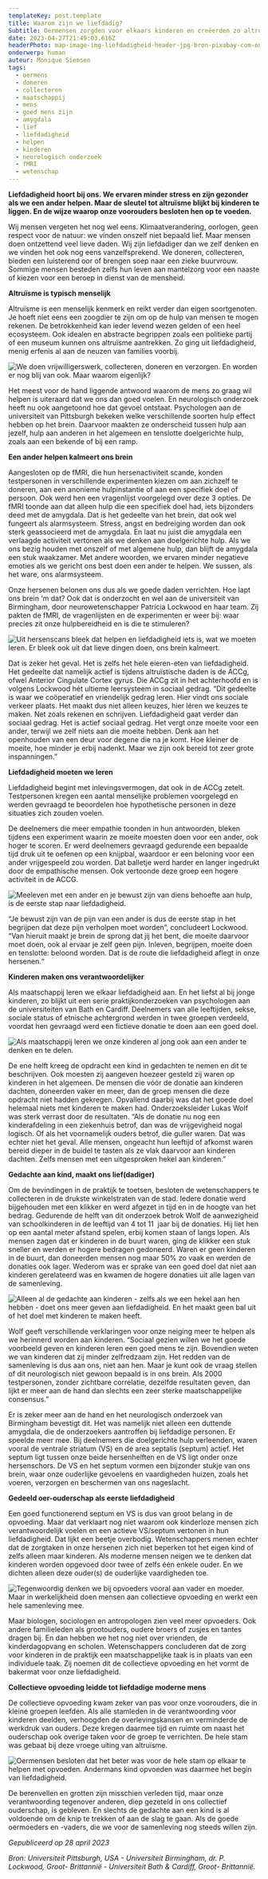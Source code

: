 ```yaml
---
templateKey: post.template
title: Waarom zijn we liefdadig?
Subtitle: Oermensen zorgden voor elkaars kinderen en creëerden zo altruïsme.
date: 2023-04-27T21:49:03.616Z
headerPhoto: map-image-img-liefdadigheid-header-jpg-bron-pixabay-com-onderschrift-liefdadigheid-header
onderwerp: human
auteur: Monique Siemsen
tags:
  - oermens
  - doneren
  - collecteren
  - maatschappij
  - mens
  - goed mens zijn
  - amygdala
  - lief
  - liefdadigheid
  - helpen
  - kinderen
  - neurologisch onderzoek
  - fMRI
  - wetenschap
---
```

**Liefdadigheid hoort bij ons. We ervaren minder stress en zijn gezonder als we een ander helpen. Maar de sleutel tot altruïsme blijkt bij kinderen te liggen. En de wijze waarop onze voorouders besloten hen op te voeden.**



Wij mensen vergeten het nog wel eens. Klimaatverandering, oorlogen, geen respect voor de natuur: we vinden onszelf niet bepaald lief. Maar mensen doen ontzettend veel lieve daden. Wij zijn liefdadiger dan we zelf denken en we vinden het ook nog eens vanzelfsprekend. We doneren, collecteren, bieden een luisterend oor of brengen soep naar een zieke buurvrouw. Sommige mensen besteden zelfs hun leven aan mantelzorg voor een naaste of kiezen voor een beroep in dienst van de mensheid. 



**Altruïsme is typisch menselijk**

Altruïsme is een menselijk kenmerk en reikt verder dan eigen soortgenoten. Je hoeft niet eens een zoogdier te zijn om op de hulp van mensen te mogen rekenen. De betrokkenheid kan ieder levend wezen gelden of een heel ecosysteem. Ook idealen en abstracte begrippen zoals een politieke partij of een museum kunnen ons altruïsme aantrekken. Zo ging uit liefdadigheid, menig erfenis al aan de neuzen van families voorbij.

![We doen vrijwilligerswerk, collecteren, doneren en verzorgen. En worden er nog blij van ook. Maar waarom eigenlijk?](/img/liefdadigheid-1-vrijwilligers-staand-pexels-rodnae-productions-6647175.jpg "Pexels: Rodnae Productions")

Het meest voor de hand liggende antwoord waarom de mens zo graag wil helpen is uiteraard dat we ons dan goed voelen. En neurologisch onderzoek heeft nu ook aangetoond hoe dat gevoel ontstaat. Psychologen aan de universiteit van Pittsburgh bekeken welke verschillende soorten hulp effect hebben op het brein. Daarvoor maakten ze onderscheid tussen hulp aan jezelf, hulp aan anderen in het algemeen en tenslotte doelgerichte hulp, zoals aan een bekende of bij een ramp.

**Een ander helpen kalmeert ons brein**

Aangesloten op de fMRI, die hun hersenactiviteit scande, konden testpersonen in verschillende experimenten kiezen om aan zichzelf te doneren, aan een anonieme hulpinstantie of aan een specifiek doel of persoon. Ook werd hen een vragenlijst voorgelegd over deze 3 opties. De fMRI toonde aan dat alleen hulp die een specifiek doel had, iets bijzonders deed met de amygdala. Dat is het gedeelte van het brein, dat ook wel fungeert als alarmsysteem. Stress, angst en bedreiging worden dan ook sterk geassocieerd met de amygdala. En laat nu juist die amygdala een verlaagde activiteit vertonen als we denken aan doelgerichte hulp. Als we ons bezig houden met onszelf of met algemene hulp, dan blijft de amygdala een stuk waakzamer. Met andere woorden, we ervaren minder negatieve emoties als we gericht ons best doen een ander te helpen. We sussen, als het ware, ons alarmsysteem.

Onze hersenen belonen ons dus als we goede daden verrichten. Hoe lapt ons brein ‘m dat? Ook dat is onderzocht en wel aan de universiteit van Birmingham, door neurowetenschapper Patricia Lockwood en haar team. Zij pakten de fMRI, de vragenlijsten en de experimenten er weer bij: waar precies zit onze hulpbereidheid en is die te stimuleren? 

![Uit hersenscans bleek dat helpen en liefdadigheid iets is, wat we moeten leren. Er bleek ook uit dat lieve dingen doen, ons brein kalmeert.](/img/liefdadigheid-3-mri-scan-pexels-mart-production-7089336.jpg "Pexels: Mart Production")

Dat is zeker het geval. Het is zelfs het hele eieren-eten van liefdadigheid. Het gedeelte dat namelijk actief is tijdens altruïstische daden is de ACCg, ofwel Anterior Cingulate Cortex gyrus. Die ACCg zit in het achterhoofd en is volgens Lockwood hét ultieme leersysteem in sociaal gedrag. “Dit gedeelte is waar we coöperatief en vriendelijk gedrag leren. Hier vindt ons sociale verkeer plaats. Het maakt dus niet alleen keuzes, hier léren we keuzes te maken. Net zoals rekenen en schrijven. Liefdadigheid gaat verder dan sociaal gedrag. Het is actief sociaal gedrag. Het vergt onze moeite voor een ander, terwijl we zelf niets aan die moeite hebben. Denk aan het openhouden van een deur voor degene die na je komt. Hoe kleiner de moeite, hoe minder je erbij nadenkt. Maar we zijn ook bereid tot zeer grote inspanningen.” 

**Liefdadigheid moeten we leren**

Liefdadigheid begint met inlevingsvermogen, dat ook in de ACCg zetelt. Testpersonen kregen een aantal menselijke problemen voorgelegd en werden gevraagd te beoordelen hoe hypothetische personen in deze situaties zich zouden voelen.

De deelnemers die meer empathie toonden in hun antwoorden, bleken tijdens een experiment waarin ze moeite moesten doen voor een ander, ook hoger te scoren. Er werd deelnemers gevraagd gedurende een bepaalde tijd druk uit te oefenen op een knijpbal, waardoor er een beloning voor een ander vrijgespeeld zou worden. Dat balletje werd harder en langer ingedrukt door de empathische mensen. Ook vertoonde deze groep een hogere activiteit in de ACCG.

![Meeleven met een ander en je bewust zijn van diens behoefte aan hulp, is de eerste stap naar liefdadigheid.](/img/liefdadigheid-2-ouderen-handen-vriendschap.jpg "Pixabay.com")

“Je bewust zijn van de pijn van een ander is dus de eerste stap in het begrijpen dat deze pijn verholpen moet worden”, concludeert Lockwood. “Van hieruit maakt je brein de sprong dat jij het bent, die moeite daarvoor moet doen, ook al ervaar je zelf geen pijn. Inleven, begrijpen, moeite doen en tenslotte: beloond worden. Dat is de route die liefdadigheid aflegt in onze hersenen.“

**Kinderen maken ons verantwoordelijker**

Als maatschappij leren we elkaar liefdadigheid aan. En het liefst al bij jonge kinderen, zo blijkt uit een serie praktijkonderzoeken van psychologen aan de universiteiten van Bath en Cardiff. Deelnemers van alle leeftijden, sekse, sociale status of etnische achtergrond werden in twee groepen verdeeld, voordat hen gevraagd werd een fictieve donatie te doen aan een goed doel.

![Als maatschappij leren we onze kinderen al jong ook aan een ander te denken en te delen. ](/img/liefdadigheid-4-kinderen-geven.jpg "Pixabay.com")

De ene helft kreeg de opdracht een kind in gedachten te nemen en dit te beschrijven. Ook moesten zij aangeven hoezeer gesteld zij waren op kinderen in het algemeen. De mensen die vóór de donatie aan kinderen dachten, doneerden vaker en meer, dan de groep mensen die deze opdracht niet hadden gekregen. Opvallend daarbij was dat het goede doel helemaal niets met kinderen te maken had. Onderzoeksleider Lukas Wolf was sterk verrast door de resultaten. “Als de donatie nu nog een kinderafdeling in een ziekenhuis betrof, dan was de vrijgevigheid nogal logisch. Of als het voornamelijk ouders betrof, die guller waren. Dat was echter niet het geval. Alle mensen, ongeacht hun leeftijd of afkomst waren bereid dieper in de buidel te tasten als ze vlak daarvoor aan kinderen dachten. Zelfs mensen met een uitgesproken hekel aan kinderen.”  

**Gedachte aan kind, maakt ons lief(dadiger)**

Om de bevindingen in de praktijk te toetsen, besloten de wetenschappers te collecteren in de drukste winkelstraten van de stad. Iedere donatie werd bijgehouden met een klikker en werd afgezet in tijd en in de hoogte van het bedrag. Gedurende de helft van dit onderzoek betrok Wolf de aanwezigheid van schoolkinderen in de leeftijd van 4 tot 11  jaar bij de donaties. Hij liet hen op een aantal meter afstand spelen, erbij komen staan of langs lopen. Als mensen zagen dat er kinderen in de buurt waren, ging de klikker een stuk sneller en werden er hogere bedragen gedoneerd. Waren er geen kinderen in de buurt, dan doneerden mensen nog maar 50% zo vaak en werden de donaties ook lager. Wederom was er sprake van een goed doel dat niet aan kinderen gerelateerd was en kwamen de hogere donaties uit alle lagen van de samenleving. 

![Alleen al de gedachte aan kinderen - zelfs als we een hekel aan hen hebben - doet ons meer geven aan liefdadigheid. En het maakt geen bal uit of het doel met kinderen te maken heeft.](/img/liefdadigheid-5-geld-geven.jpg "Pixabay.com")

Wolf geeft verschillende verklaringen voor onze neiging meer te helpen als we herinnerd worden aan kinderen. “Sociaal gezien willen we het goede voorbeeld geven en kinderen leren een goed mens te zijn. Bovendien weten we van kinderen dat zij minder zelfredzaam zijn. Het redden van de samenleving is dus aan ons, niet aan hen. Maar je kunt ook de vraag stellen of dit neurologisch niet gewoon bepaald is in ons brein. Als 2000 testpersonen, zonder zichtbare correlatie, dezelfde resultaten geven, dan lijkt er meer aan de hand dan slechts een zeer sterke maatschappelijke consensus.”

Er is zeker meer aan de hand en het neurologisch onderzoek van Birmingham bevestigt dit. Het was namelijk niet alleen een duttende amygdala, die de onderzoekers aantroffen bij liefdadige personen. Er speelde meer mee. Bij deelnemers die doelgerichte hulp verleenden, waren vooral de ventrale striatum (VS) en de area septalis (septum) actief. Het septum ligt tussen onze beide hersenhelften en de VS ligt onder onze hersenschors. De VS en het septum vormen een bijzonder stukje van ons brein, waar onze ouderlijke gevoelens en vaardigheden huizen, zoals het voeren, verzorgen en beschermen van ons nageslacht. 

**Gedeeld oer-ouderschap als eerste liefdadigheid**

Een goed functionerend septum en VS is dus van groot belang in de opvoeding. Maar dat verklaart nog niet waarom ook kinderloze mensen zich verantwoordelijk voelen en een actieve VS/septum vertonen in hun liefdadigheid. Dat lijkt een beetje overbodig. Wetenschappers menen echter dat de zorgtaken in onze hersenen zich niet beperken tot het eigen kind of zelfs alleen maar kinderen. Als moderne mensen neigen we te denken dat kinderen worden opgevoed door twee of zelfs één enkele ouder. En we dichten alleen deze ouder(s) de ouderlijke vaardigheden toe. 

![Tegenwoordig denken we bij opvoeders vooral aan vader en moeder. Maar in werkelijkheid doen mensen aan collectieve opvoeding en werkt een hele samenleving mee.](/img/liefdadigheid-6-opvoeden-vader-kind-pexels-monstera-5997042.jpg "Pexels: Monstera")

Maar biologen, sociologen en antropologen zien veel meer opvoeders. Ook andere familieleden als grootouders, oudere broers of zusjes en tantes dragen bij. En dan hebben we het nog niet over vrienden, de kinderdagopvang en scholen. Wetenschappers concluderen dat de zorg voor kinderen in de praktijk een maatschappelijke taak is in plaats van een individuele taak. Zij noemen dit de collectieve opvoeding en het vormt de bakermat voor onze liefdadigheid.

**Collectieve opvoeding leidde tot liefdadige moderne mens**

De collectieve opvoeding kwam zeker van pas voor onze voorouders, die in kleine groepen leefden. Als alle stamleden in de verantwoording voor kinderen deelden, verhoogden de overlevingskansen en verminderde de werkdruk van ouders. Deze kregen daarmee tijd en ruimte om naast het ouderschap ook overige taken voor de groep te verrichten. De hele stam was gebaat bij deze vroege uiting van altruïsme.

![Oermensen besloten dat het beter was voor de hele stam op elkaar te helpen met opvoeden. Andermans kind opvoeden was daarmee het begin van liefdadigheid.](/img/liefdadigheid-7-oermensen-clan.jpg "Pixabay.com")

De berenvellen en grotten zijn misschien verleden tijd, maar onze verantwoording tegenover anderen, diep gezeteld in ons collectief ouderschap, is gebleven. En slechts de gedachte aan een kind is al voldoende om de knip te trekken of aan de slag te gaan. Als de goede oermoeders en -vaders, die we voor de samenleving nog steeds willen zijn.



*Gepubliceerd op 28 april 2023*

*Bron: Universiteit Pittsburgh, USA - Universiteit Birmingham, dr. P. Lockwood, Groot- Brittannië - Universiteit Bath & Cardiff, Groot- Brittannië.*